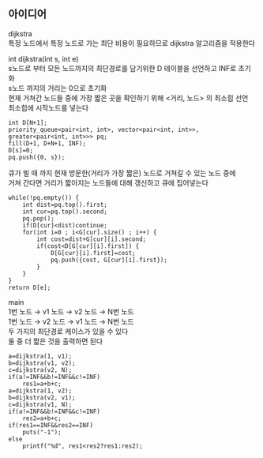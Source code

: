 ## 아이디어
dijkstra  
특정 노드에서 특정 노드로 가는 최단 비용이 필요하므로 dijkstra 알고리즘을 적용한다  
  
int dijkstra(int s, int e)  
s노드로 부터 모든 노드까지의 최단경로를 담기위한 D 테이블을 선언하고 INF로 초기화  
s노드 까지의 거리는 0으로 초기화  
현재 거쳐간 노드들 중에 가장 짧은 곳을 확인하기 위해 <거리, 노드> 의 최소힙 선언  
최소힙에 시작노드를 넣는다
```
int D[N+1];
priority_queue<pair<int, int>, vector<pair<int, int>>, greater<pair<int, int>>> pq;
fill(D+1, D+N+1, INF);
D[s]=0;
pq.push({0, s});
```
  
큐가 빌 때 까지 현재 방문한(거리가 가장 짧은) 노드로 거쳐갈 수 있는 노드 중에  
거쳐 간다면 거리가 짧아지는 노드들에 대해 갱신하고 큐에 집어넣는다
```
while(!pq.empty()) {
	int dist=pq.top().first;
	int cur=pq.top().second;
	pq.pop();
	if(D[cur]<dist)continue;
	for(int i=0 ; i<G[cur].size() ; i++) {
		int cost=dist+G[cur][i].second;
		if(cost<D[G[cur][i].first]) {
			D[G[cur][i].first]=cost;
			pq.push({cost, G[cur][i].first});
		}
	}
}
return D[e];
```
  
main  
1번 노드 → v1 노드 → v2 노드 → N번 노드  
1번 노드 → v2 노드 → v1 노드 → N번 노드  
두 가지의 최단경로 케이스가 있을 수 있다  
둘 중 더 짧은 것을 출력하면 된다
```
a=dijkstra(1, v1);
b=dijkstra(v1, v2);
c=dijkstra(v2, N);
if(a!=INF&&b!=INF&&c!=INF)
	res1=a+b+c;
a=dijkstra(1, v2);
b=dijkstra(v2, v1);
c=dijkstra(v1, N);
if(a!=INF&&b!=INF&&c!=INF)
	res2=a+b+c;
if(res1==INF&&res2==INF)
	puts("-1");
else
	printf("%d", res1<res2?res1:res2);
```
